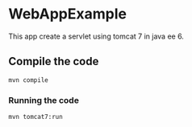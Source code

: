 # WebAppExample

This app create a servlet using tomcat 7 in java ee 6.

## Compile the code

```shell
mvn compile
```

### Running the code

```shell
mvn tomcat7:run
```

